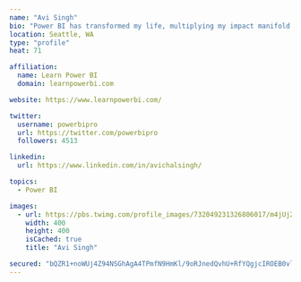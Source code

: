 ```yaml
---
name: "Avi Singh"
bio: "Power BI has transformed my life, multiplying my impact manifold. Now I am on a mission to spread the word and share the knowledge"
location: Seattle, WA
type: "profile"
heat: 71

affiliation:
  name: Learn Power BI
  domain: learnpowerbi.com

website: https://www.learnpowerbi.com/

twitter:
  username: powerbipro
  url: https://twitter.com/powerbipro
  followers: 4513

linkedin:
  url: https://www.linkedin.com/in/avichalsingh/

topics:
  - Power BI

images:
  - url: https://pbs.twimg.com/profile_images/732049231326806017/m4jUj2Lu_400x400.jpg
    width: 400
    height: 400
    isCached: true
    title: "Avi Singh"

secured: "bQZR1+noWUj4Z94NSGhAgA4TPmfN9HmKl/9oRJnedQvhU+RfYQgjcIROEB0vl5w9b4r9IkhZ+AQqPGwx+GxYV8/MC/+/pQ1BwHS7QW17YY2eeruuPEbHACKZOKad3TCh7faZRH+w0yStr15iqEw2+2oTHqghR8fpb9bhau0Ar3/oA6qPSLS92A3wanmXF2zJW7IJQIOd9BrHDL8jFDc+zvyu9IfmFz1sZQN+YGdgggKC0dQITeTd5/syX/LdvhSh7elHM2ryo5HVkf9ziFzCqZ2DzzOeYqAB4JBAtCjfI8opwapgrMm1jUtXZhjHAhudKquT5rvQ55Pk3k08i4m6xIDS8FhCQl30GLSJN/T8Xjz1vN44wlHCuMhGffxgZtlD4Sdoj8KlKxDZhW4gSR+JoM7p9PAEEnbNXDXZWcUCQlc=;9QpDPFbhyVUqs9pQ4hz3nQ=="
---
```


